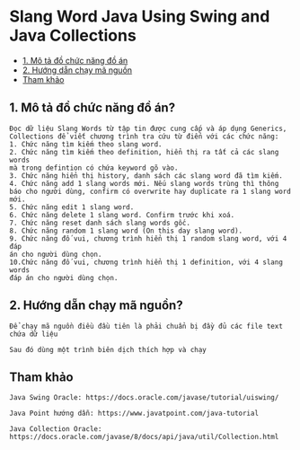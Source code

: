 # Slang Word Java Using Swing and Java Collections

- [1. Mô tả đồ chức năng đồ án](#1-mô-tả-đồ-chức-năng-đồ-án)
- [2. Hướng dẵn chạy mã nguồn](#2-hướng-dẵn-chạy-mã-nguồn)
- [Tham khảo](#tham-khảo)

## 1. Mô tả đồ chức năng đồ án?

```
Đọc dữ liệu Slang Words từ tập tin được cung cấp và áp dụng Generics,
Collections để viết chương trình tra cứu từ điển với các chức năng:
1. Chức năng tìm kiếm theo slang word.
2. Chức năng tìm kiếm theo definition, hiển thị ra tất cả các slang words
mà trong defintion có chứa keyword gõ vào.
3. Chức năng hiển thị history, danh sách các slang word đã tìm kiếm.
4. Chức năng add 1 slang words mới. Nếu slang words trùng thì thông
báo cho người dùng, confirm có overwrite hay duplicate ra 1 slang word
mới.
5. Chức năng edit 1 slang word.
6. Chức năng delete 1 slang word. Confirm trước khi xoá.
7. Chức năng reset danh sách slang words gốc.
8. Chức năng random 1 slang word (On this day slang word).
9. Chức năng đố vui, chương trình hiển thị 1 random slang word, với 4 đáp
án cho người dùng chọn.
10.Chức năng đố vui, chương trình hiển thị 1 definition, với 4 slang words
đáp án cho người dùng chọn.

```
## 2. Hướng dẵn chạy mã nguồn?

```
Để chạy mã nguồn điều đầu tiên là phải chuẩn bị đầy đủ các file text chứa dữ liệu

Sau đó dùng một trình biên dịch thích hợp và chạy
```

## Tham khảo

```
Java Swing Oracle: https://docs.oracle.com/javase/tutorial/uiswing/

Java Point hướng dẫn: https://www.javatpoint.com/java-tutorial

Java Collection Oracle: https://docs.oracle.com/javase/8/docs/api/java/util/Collection.html
```
